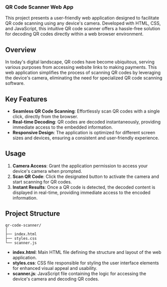 

### QR Code Scanner Web App

This project presents a user-friendly web application designed to facilitate QR code scanning using any device's camera. Developed with HTML, CSS, and JavaScript, this intuitive QR code scanner offers a hassle-free solution for decoding QR codes directly within a web browser environment.

## Overview

In today's digital landscape, QR codes have become ubiquitous, serving various purposes from accessing website links to making payments. This web application simplifies the process of scanning QR codes by leveraging the device's camera, eliminating the need for specialized QR code scanning software.

## Key Features

- **Seamless QR Code Scanning**: Effortlessly scan QR codes with a single click, directly from the browser.
- **Real-time Decoding**: QR codes are decoded instantaneously, providing immediate access to the embedded information.
- **Responsive Design**: The application is optimized for different screen sizes and devices, ensuring a consistent and user-friendly experience.

## Usage

1. **Camera Access**: Grant the application permission to access your device's camera when prompted.
2. **Scan QR Code**: Click the designated button to activate the camera and start scanning for QR codes.
3. **Instant Results**: Once a QR code is detected, the decoded content is displayed in real-time, providing immediate access to the encoded information.

## Project Structure

```
qr-code-scanner/
│
├── index.html
├── styles.css
└── scanner.js
```

- **index.html**: Main HTML file defining the structure and layout of the web application.
- **styles.css**: CSS file responsible for styling the user interface elements for enhanced visual appeal and usability.
- **scanner.js**: JavaScript file containing the logic for accessing the device's camera and decoding QR codes.

